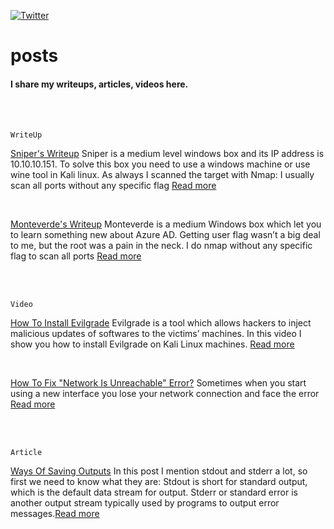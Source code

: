 [![Twitter](https://img.shields.io/twitter/url/https/twitter.com/xbforce.svg?style=social&label=Follow%20%40xbforce)](https://twitter.com/xbforce)


# posts

#### I share my writeups, articles, videos here.

<br>
<br>


```
WriteUp
```

[Sniper's Writeup](https://github.com/xbforce/posts/blob/main/writeup/sniper-htb.md) Sniper is a medium level windows box and its IP address is 10.10.10.151. To solve this box you need to use a windows machine or use wine tool in Kali linux. As always I scanned the target with Nmap: I usually scan all ports without any specific flag [Read more](https://github.com/xbforce/posts/blob/main/writeup/sniper-htb.md)

<br>

[Monteverde's Writeup](https://github.com/xbforce/posts/blob/main/writeup/monteverde-htb.md) Monteverde is a medium Windows box which let you to learn something new about Azure AD. Getting user flag wasn’t a big deal to me, but the root was a pain in the neck. I do nmap without any specific flag to scan all ports [Read more](https://github.com/xbforce/posts/blob/main/writeup/monteverde-htb.md)


<br>
<br>


```
Video
```

[How To Install Evilgrade](https://github.com/xbforce/posts/blob/main/videos/evilgrade.md) Evilgrade is a tool which allows hackers to inject malicious updates of softwares to the victims’ machines. In this video I show you how to install Evilgrade on Kali Linux machines. [Read more](https://github.com/xbforce/posts/blob/main/videos/evilgrade.md)

<br>

[How To Fix "Network Is Unreachable" Error?](https://github.com/xbforce/posts/blob/main/videos/net-is-unreachable.md) Sometimes when you start using a new interface you lose your network connection and face the error [Read more](https://github.com/xbforce/posts/blob/main/videos/net-is-unreachable.md)

<br>
<br>


```
Article
```

[Ways Of Saving Outputs](https://github.com/xbforce/posts/blob/main/article/ways-of-saving-outputs.md) In this post I mention stdout and stderr a lot, so first we need to know what they are: Stdout is short for standard output, which is the default data stream for output. Stderr or standard error is another output stream typically used by programs to output error messages.[Read more](https://github.com/xbforce/posts/blob/main/article/ways-of-saving-outputs.md)

<br>

